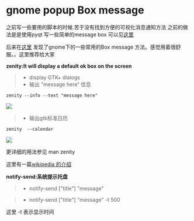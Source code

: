 
gnome popup Box message 
===

之前写一些要用的脚本的时候.苦于没有找到方便的可视化消息通知方法
之前的做法是是使用pyqt 写一些简单的message box 可以见[这里](https://github.com/xiyoulaoyuanjia/GetVdiskLink)

后来在[这里](http://smashingweb.info/send-messages-over-network-gnome-popup-box-message/)
发现了gnome下的一些常用的Box message  方法。感觉用着很舒服。。这里推荐给大家

**zenity:It will display a default ok box on the screen**

>* display  GTK+ dialogs
>*  输出 ”message here“ 信息
    
    zenity --info --text "message here"

![](http://openapi.vdisk.me/?m=file&a=download_share_file&ss=db92UKpsF8HUcwp1UHTtfeyhW4kyX9gebYU8Z6gBVkTRHTr5FmY1xPoZZzZ--2F--2BMl3xWWiO--2Bg5cTo8--2FZ82RvckEBeOIbMc)

>* 输出gtk标准日历

    zenity  --calendar

![](http://openapi.vdisk.me/?m=file&a=download_share_file&ss=8da6YLsDYCnzz97bD0p--2BVWTJipB7Jap6KF26CUT1YajYJzjhxdnrOfZBWffhFyqMKbf5ifKL0yS1O946ClbAobf--2Fw7FD)

更详细的用法参见 man zenity

这里有一篇[wikipedia 的介绍](http://en.wikipedia.org/wiki/Zenity)

**notify-send:系统提示托盘**

>* notify-send ["title"] "message"




>* notify-send ["title"] "message" -t 500

这里 -t 表示显示时间






